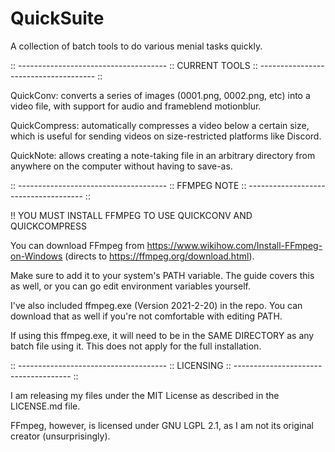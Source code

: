# QuickSuite

A collection of batch tools to do various menial tasks quickly.

:: ------------------------------------- :: 
CURRENT TOOLS 
:: ------------------------------------- ::

QuickConv: converts a series of images (0001.png, 0002.png, etc) into a video file, with support for audio and frameblend motionblur.

QuickCompress: automatically compresses a video below a certain size, which is useful for sending videos on size-restricted platforms like Discord.

QuickNote: allows creating a note-taking file in an arbitrary directory from anywhere on the computer without having to save-as.

:: ------------------------------------- :: 
FFMPEG NOTE 
:: ------------------------------------- ::

!! YOU MUST INSTALL FFMPEG TO USE QUICKCONV AND QUICKCOMPRESS

You can download FFmpeg from https://www.wikihow.com/Install-FFmpeg-on-Windows (directs to https://ffmpeg.org/download.html).

Make sure to add it to your system's PATH variable. The guide covers this as well, or you can go edit environment variables yourself.


I've also included ffmpeg.exe (Version 2021-2-20) in the repo. You can download that as well if you're not comfortable with editing PATH.

If using this ffmpeg.exe, it will need to be in the SAME DIRECTORY as any batch file using it. This does not apply for the full installation.

:: ------------------------------------- :: 
LICENSING 
:: ------------------------------------- ::

I am releasing my files under the MIT License as described in the LICENSE.md file.

FFmpeg, however, is licensed under GNU LGPL 2.1, as I am not its original creator (unsurprisingly).
